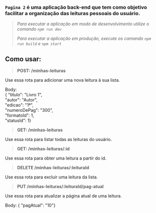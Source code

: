 ### ```Pagina 2``` é uma aplicação back-end que tem como objetivo facilitar a organização das leituras pessoais do usuário.

> *<p>Para executar a aplicação em modo de desenvolvimento utilize o comando ```npm run dev```</p>*
> *<p>Para executar a aplicação em produção, execute os camando ```npm run build``` e ```npm start```</p>*

## Como usar:
> **POST: /minhas-leituras**
<p>Use essa rota para adicionar uma nova leitura à sua lista.</p>
<p>Body: </br>
 { "titulo": "Livro 1", </br>
  "autor": "Autor",  </br>
  "edicao": "1ª",  </br>
  "numeroDePag": "300",  </br>
  "formatoId": 1,  </br>
  "statusId": 1}
</p>

> **GET: /minhas-leituras**
<p>Use essa rota para listar todas as leituras do usuário.</p>

> **GET: /minhas-leituras/:id**
<p>Use essa rota para obter uma leitura a partir do id.</p>

> **DELETE /minhas-leituras/:leituraId**
<p>Use essa rota para excluir uma leitura da lista.</p>

> **PUT /minhas-leituras/:leituraId/pag-atual**
<p>Use essa rota para atualizar a página atual de uma leitura.</p>
<p>Body: 
{ "pagAtual": "10"}
</p>
